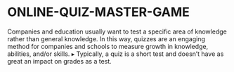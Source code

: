 # ONLINE-QUIZ-MASTER-GAME
Companies and education usually want to test a specific area of knowledge rather than general knowledge. In this way, quizzes are an engaging method for companies and schools to measure growth in knowledge, abilities, and/or skills. ▸ Typically, a quiz is a short test and doesn’t have as great an impact on grades as a test.
